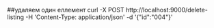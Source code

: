 
##удаляем один еллемент
curl -X POST http://localhost:9000/delete-listing -H 'Content-Type: application/json' -d '{"id":"004"}'
